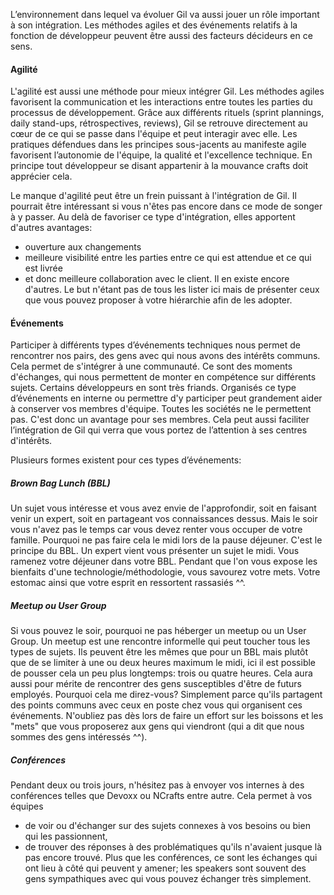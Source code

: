 L’environnement dans lequel va évoluer Gil va aussi jouer un rôle important à son intégration.
Les méthodes agiles et des événements relatifs à la fonction de développeur peuvent être aussi des facteurs
décideurs en ce sens.

#### Agilité
L'agilité est aussi une méthode pour mieux intégrer Gil. Les méthodes agiles favorisent la communication et les
interactions entre toutes les parties du processus de développement. Grâce aux différents rituels (sprint plannings,
daily stand-ups, rétrospectives, reviews), Gil se retrouve directement au cœur de ce qui se passe dans l'équipe
et peut interagir avec elle.
Les pratiques défendues dans les principes sous-jacents au manifeste agile favorisent l’autonomie de l'équipe, la qualité
et l'excellence technique. En principe tout développeur se disant appartenir à la mouvance crafts doit apprécier cela.

Le manque d'agilité peut être un frein puissant à l'intégration de Gil. Il pourrait être intéressant si vous
n'êtes pas encore dans ce mode de songer à y passer. Au delà de favoriser ce type d'intégration, elles apportent
d'autres avantages:
- ouverture aux changements
- meilleure visibilité entre les parties entre ce qui est attendue et ce qui est livrée
- et donc meilleure collaboration avec le client.
Il en existe encore d'autres. Le but n'étant pas de tous les lister ici mais de présenter ceux que vous pouvez proposer 
à votre hiérarchie afin de les adopter.

#### Événements
Participer à différents types d’événements techniques nous permet de rencontrer nos pairs, des gens avec qui nous avons
des intérêts communs. Cela permet de s'intégrer à une communauté. Ce sont des moments d'échanges, qui
nous permettent de monter en compétence sur différents sujets. Certains développeurs en sont très friands.
Organisés ce type d’événements en interne ou permettre d'y participer peut grandement aider à conserver vos membres d'équipe.
Toutes les sociétés ne le permettent pas. C'est donc un avantage pour ses membres.
Cela peut aussi faciliter l’intégration de Gil qui verra que vous portez de l’attention à ses centres d'intérêts.

Plusieurs formes existent pour ces types d’événements:

##### Brown Bag Lunch (BBL)
Un sujet vous intéresse et vous avez envie de l'approfondir, soit en faisant venir un expert, soit en partageant vos
connaissances dessus. Mais le soir vous n'avez pas le temps car vous devez renter vous occuper de votre famille.
Pourquoi ne pas faire cela le midi lors de la pause déjeuner. C'est le principe du BBL. Un expert vient vous présenter
un sujet le midi. Vous ramenez votre déjeuner dans votre BBL. Pendant que l'on vous expose les bienfaits d'une
technologie/méthodologie, vous savourez votre mets. Votre estomac ainsi que votre esprit en ressortent rassasiés ^^.

##### Meetup ou User Group
Si vous pouvez le soir, pourquoi ne pas héberger un meetup ou un User Group. Un meetup est une rencontre informelle qui peut
toucher tous les types de sujets. Ils peuvent être les mêmes que pour un BBL mais plutôt que de se limiter à une
ou deux heures maximum le midi, ici il est possible de pousser cela un peu plus longtemps: trois ou quatre heures.
Cela aura aussi pour mérite de rencontrer des gens susceptibles d'être de futurs employés. Pourquoi cela me direz-vous?
Simplement parce qu'ils partagent des points communs avec ceux en poste chez vous qui organisent ces événements.
N'oubliez pas dès lors de faire un effort sur les boissons et les "mets" que vous proposerez aux gens qui viendront
(qui a dit que nous sommes des gens intéressés ^^).

##### Conférences
Pendant deux ou trois jours, n'hésitez pas à envoyer vos internes à des conférences telles que Devoxx ou NCrafts entre autre.
Cela permet à vos équipes 
- de voir ou d'échanger sur des sujets connexes à vos besoins ou bien qui les passionnent,
- de trouver des réponses à des problématiques qu'ils n'avaient jusque là pas encore trouvé.
Plus que les conférences, ce sont les échanges qui ont lieu à côté qui peuvent y amener; les speakers sont souvent 
des gens sympathiques avec qui vous pouvez échanger très simplement.